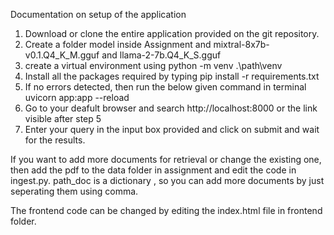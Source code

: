 Documentation on setup of the application

1) Download or clone the entire application provided on the git repository.
2) Create a folder model inside Assignment and mixtral-8x7b-v0.1.Q4_K_M.gguf and llama-2-7b.Q4_K_S.gguf
3) create a virtual environment using python -m venv .\path\venv
4) Install all the packages required by typing
                 pip install -r requirements.txt
5) If no errors detected, then run the below given command in terminal
                   uvicorn app:app --reload
6) Go to your deafult browser and search
                 http://localhost:8000 or the link visible after step 5
7) Enter your query in the input box provided and click on submit and wait for the results.

If you want to add more documents for retrieval or change the existing one, then add the pdf to the data folder in assignment and edit the code in ingest.py. path_doc is a dictionary , so you can add more documents by just seperating them using comma.

The frontend code can be changed by editing the index.html file in frontend folder.